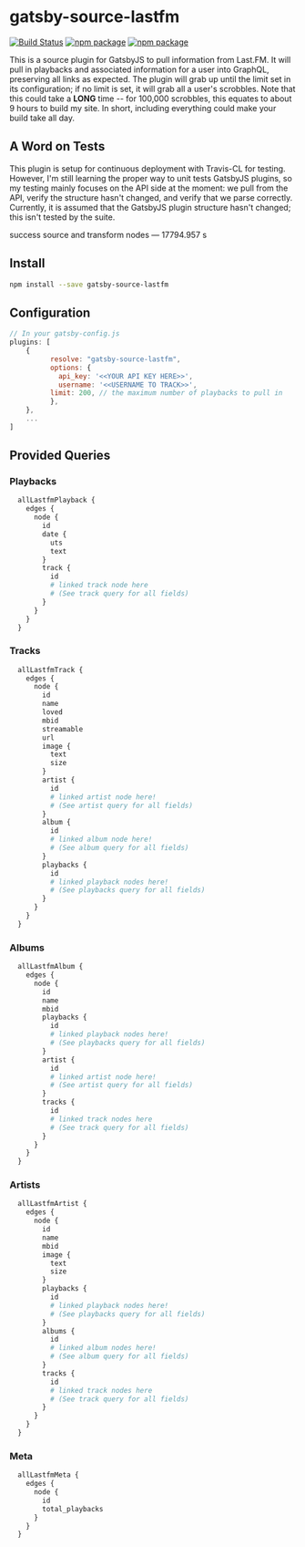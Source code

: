 # gatsby-source-lastfm

[![Build Status](https://travis-ci.org/jamesdanylik/gatsby-source-lastfm.svg?branch=master)](https://travis-ci.org/jamesdanylik/gatsby-source-lastfm)
[![npm package](https://img.shields.io/npm/v/gatsby-source-lastfm.svg)](https://www.npmjs.org/package/gatsby-source-lastfm)
[![npm package](https://img.shields.io/npm/dm/gatsby-source-lastfm.svg)](https://npmcharts.com/compare/gatsby-source-lastfm?minimal=true)

This is a source plugin for GatsbyJS to pull information from Last.FM.  It will pull in playbacks and associated information for a user into GraphQL, preserving all links as expected.  The plugin will grab up until the limit set in its configuration; if no limit is set, it will grab all a user's scrobbles.  Note that this could take a **LONG** time -- for 100,000 scrobbles, this equates to about 9 hours to build my site.  In short, including everything could make your build take all day.

## A Word on Tests
This plugin is setup for continuous deployment with Travis-CL for testing.  However, I'm still learning the proper way to unit tests GatsbyJS plugins, so my testing mainly focuses on the API side at the moment: we pull from the API, verify the structure hasn't changed, and verify that we parse correctly.  Currently, it is assumed that the GatsbyJS plugin structure hasn't changed; this isn't tested by the suite.

success source and transform nodes — 17794.957 s

## Install

```bash
npm install --save gatsby-source-lastfm
```


## Configuration
```javascript
// In your gatsby-config.js
plugins: [
	{
	      resolve: "gatsby-source-lastfm",
	      options: {
	        api_key: '<<YOUR API KEY HERE>>',
	        username: '<<USERNAME TO TRACK>>',
          limit: 200, // the maximum number of playbacks to pull in
	      },
	},
	...
]
```

## Provided Queries

### Playbacks
```graphql
  allLastfmPlayback {
    edges {
      node {
        id
  		date {
  		  uts
  		  text
  		}
        track {
          id
          # linked track node here
          # (See track query for all fields)
        }
      }
    }
  }
```
### Tracks
```graphql
  allLastfmTrack {
    edges {
      node {
        id
        name
        loved
        mbid
        streamable
        url
        image {
          text
          size
        }
        artist {
          id
          # linked artist node here!
          # (See artist query for all fields)
        }
        album {
          id
          # linked album node here!
          # (See album query for all fields)
        }
        playbacks {
          id
          # linked playback nodes here!
          # (See playbacks query for all fields)
        }
      }
    }
  }
```

### Albums
```graphql
  allLastfmAlbum {
    edges {
      node {
        id
        name
        mbid
        playbacks {
          id
          # linked playback nodes here!
          # (See playbacks query for all fields)
        }
        artist {
          id
          # linked artist node here!
          # (See artist query for all fields)
        }
        tracks {
          id
          # linked track nodes here
          # (See track query for all fields)
        }
      }
    }
  }
```

### Artists
```graphql
  allLastfmArtist {
    edges {
      node {
        id
        name
        mbid
        image {
          text
          size
        }
        playbacks {
          id
          # linked playback nodes here!
          # (See playbacks query for all fields)
        }
        albums {
          id
          # linked album nodes here!
          # (See album query for all fields)
        }
        tracks {
          id
          # linked track nodes here
          # (See track query for all fields)
        }
      }
    }
  }
```

### Meta
```graphql
  allLastfmMeta {
    edges {
      node {
        id
        total_playbacks
      }
    }
  }
```